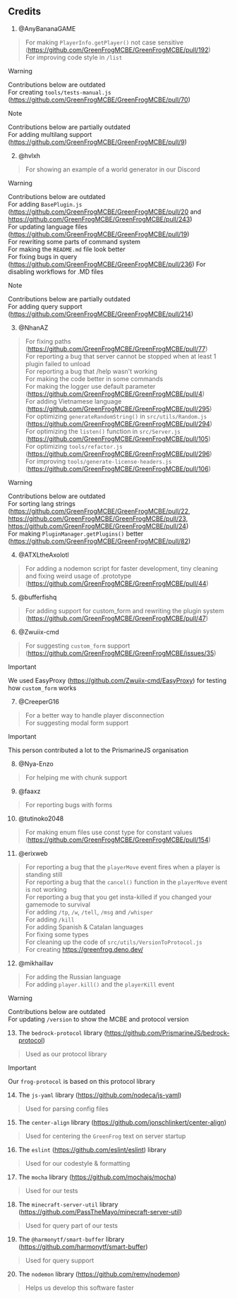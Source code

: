 ## Credits

1. @AnyBananaGAME

> For making `PlayerInfo.getPlayer()` not case sensitive (https://github.com/GreenFrogMCBE/GreenFrogMCBE/pull/192) <br>
> For improving code style in `/list` <br>

> [!WARNING]
> Contributions below are outdated <br>
> For creating `tools/tests-manual.js` (https://github.com/GreenFrogMCBE/GreenFrogMCBE/pull/70)

> [!NOTE]
> Contributions below are partially outdated <br>
> For adding multilang support (https://github.com/GreenFrogMCBE/GreenFrogMCBE/pull/9) <br> 

2. @hvlxh

> For showing an example of a world generator in our Discord <br>

> [!WARNING]
> Contributions below are outdated <br>
> For adding `BasePlugin.js` (https://github.com/GreenFrogMCBE/GreenFrogMCBE/pull/20 and https://github.com/GreenFrogMCBE/GreenFrogMCBE/pull/243) <br>
> For updating language files (https://github.com/GreenFrogMCBE/GreenFrogMCBE/pull/19) <br>
> For rewriting some parts of command system <br>
> For making the `README.md` file look better <br>
> For fixing bugs in query (https://github.com/GreenFrogMCBE/GreenFrogMCBE/pull/236)
> For disabling workflows for .MD files

> [!NOTE]
> Contributions below are partially outdated <br>
> For adding query support (https://github.com/GreenFrogMCBE/GreenFrogMCBE/pull/214)

3. @NhanAZ

> For fixing paths (https://github.com/GreenFrogMCBE/GreenFrogMCBE/pull/77) <br> 
> For reporting a bug that server cannot be stopped when at least 1 plugin failed to unload <br> 
> For reporting a bug that /help wasn't working <br> 
> For making the code better in some commands <br> 
> For making the logger use default parameter (https://github.com/GreenFrogMCBE/GreenFrogMCBE/pull/4) <br> 
> For adding Vietnamese language (https://github.com/GreenFrogMCBE/GreenFrogMCBE/pull/295) <br>
> For optimizing `generateRandomString()` in `src/utils/Random.js` (https://github.com/GreenFrogMCBE/GreenFrogMCBE/pull/294) <br>
> For optimizing the `listen()` function in `src/Server.js` (https://github.com/GreenFrogMCBE/GreenFrogMCBE/pull/105) <br>
> For optimizing `tools/refactor.js` (https://github.com/GreenFrogMCBE/GreenFrogMCBE/pull/296) <br> 
> For improving `tools/generate-license-headers.js` (https://github.com/GreenFrogMCBE/GreenFrogMCBE/pull/106) <br>

> [!WARNING]
> Contributions below are outdated <br> 
> For sorting lang strings (https://github.com/GreenFrogMCBE/GreenFrogMCBE/pull/22, https://github.com/GreenFrogMCBE/GreenFrogMCBE/pull/23, https://github.com/GreenFrogMCBE/GreenFrogMCBE/pull/24) <br>
> For making `PluginManager.getPlugins()` better (https://github.com/GreenFrogMCBE/GreenFrogMCBE/pull/82)

4. @ATXLtheAxolotl

> For adding a nodemon script for faster development, tiny cleaning and fixing weird usage of .prototype (https://github.com/GreenFrogMCBE/GreenFrogMCBE/pull/44) 

5. @bufferfishq

> For adding support for custom_form and rewriting the plugin system (https://github.com/GreenFrogMCBE/GreenFrogMCBE/pull/47)

6. @Zwuiix-cmd

> For suggesting `custom_form` support (https://github.com/GreenFrogMCBE/GreenFrogMCBE/issues/35)

> [!IMPORTANT] 
> We used EasyProxy (https://github.com/Zwuiix-cmd/EasyProxy) for testing how `custom_form` works

7. @CreeperG16

> For a better way to handle player disconnection <br> 
> For suggesting modal form support

> [!IMPORTANT] 
> This person contributed a lot to the PrismarineJS organisation

8. @Nya-Enzo

> For helping me with chunk support

9. @faaxz

> For reporting bugs with forms

10. @tutinoko2048

> For making enum files use const type for constant values (https://github.com/GreenFrogMCBE/GreenFrogMCBE/pull/154)

11. @erixweb

> For reporting a bug that the `playerMove` event fires when a player is standing still <br> 
> For reporting a bug that the `cancel()` function in the `playerMove` event is not working <br>
> For reporting a bug that you get insta-killed if you changed your gamemode to survival <br>
> For adding `/tp`, `/w`, `/tell`, `/msg` and `/whisper` <br> 
> For adding `/kill` <br> 
> For adding Spanish & Catalan languages <br> 
> For fixing some types <br>
> For cleaning up the code of `src/utils/VersionToProtocol.js` <br> 
> For creating https://greenfrog.deno.dev/

12. @mikhaillav

> For adding the Russian language <br>
> For adding `player.kill()` and the `playerKill` event

> [!WARNING]
> Contributions below are outdated <br>
> For updating `/version` to show the MCBE and protocol version

13. The `bedrock-protocol` library (https://github.com/PrismarineJS/bedrock-protocol)

> Used as our protocol library

> [!IMPORTANT]
> Our `frog-protocol` is based on this protocol library

14. The `js-yaml` library (https://github.com/nodeca/js-yaml)

> Used for parsing config files

15. The `center-align` library (https://github.com/jonschlinkert/center-align)

> Used for centering the `GreenFrog` text on server startup

16. The `eslint` (https://github.com/eslint/eslint) library

> Used for our codestyle & formatting

17. The `mocha` library (https://github.com/mochajs/mocha)

> Used for our tests

18. The `minecraft-server-util` library (https://github.com/PassTheMayo/minecraft-server-util)

> Used for query part of our tests

19. The `@harmonytf/smart-buffer` library (https://github.com/harmonytf/smart-buffer)

> Used for query support

20. The `nodemon` library (https://github.com/remy/nodemon)

> Helps us develop this software faster
